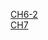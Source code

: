 [CH6-2](https://github.com/gashe-soo/OS-7week-KOCW/blob/main/week_4/Chapter-6-2.md)<br/>
[CH7](https://github.com/gashe-soo/OS-7week-KOCW/blob/main/week_4/Chapter-7.md)
